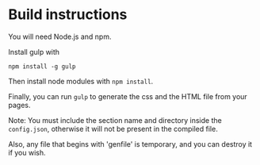 # Build instructions
You will need Node.js and npm.

Install gulp with

    npm install -g gulp

Then install node modules with `npm install`.

Finally, you can run `gulp` to generate the css and the HTML file from your pages.

Note: You must include the section name and directory inside the `config.json`, otherwise it will not be present in the compiled file.

Also, any file that begins with 'genfile' is temporary, and you can destroy it if you wish.
